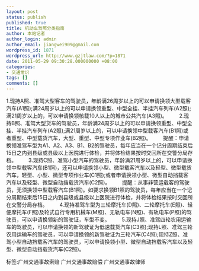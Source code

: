 ```yaml
---
layout: post
status: publish
published: true
title: 机动车驾照分类指南
author: 本站记者
author_login: admin
author_email: jiangwei909@gmail.com
wordpress_id: 1871
wordpress_url: http://www.gzjtlaw.com/?p=1871
date: 2011-05-29 09:30:28.000000000 +08:00
categories:
- 交通常识
tags: []
comments: []
---
```

 1.现持A照、准驾大型客车的驾驶员，年龄满26周岁以上的可以申请换领大型载客汽车(A1照);满24周岁以上的可以申请换领重型、中型全挂、半挂汽车列车(A2照);满21周岁以上的，可以申请换领核载10人以上的城市公共汽车(A3照)。 　　2.现持B照、准驾大型货车的驾驶员，年龄满24周岁以上的可以申请换领重型、中型全挂、半挂汽车列车(A2照);满21周岁以上的，可以申请换领中型载客汽车(B1照)或者重型、中型载货汽车，大型、重型、中型专项作业车(B2照)。 　　提醒：申请换领准驾车型为A1、A2、A3、B1、B2的驾驶员，每年应当在一个记分周期结束后15日之内到县级或县级以上医院进行体检，并将体检结果按时交回所在交警分局存档。 　　3.现持C照、准驾小型汽车的驾驶员，年龄满21周岁以上的，可以申请换领中型载客汽车(B1照)，还可以申请换领小型、微型载客汽车以及轻型、微型载货汽车，轻型、小型、微型专项作业车(C1照);或者申请换领小型、微型自动挡载客汽车以及轻型、微型自动挡载货汽车(C2照)。 　　提醒：从事非营运载客的驾驶员，无须换领中型载客汽车(B1照)。如要求换领B1照的驾驶员，每年应当在一个记分周期结束后15日之内到县级或县级以上医院进行体检，并将体检结果按时交回所在交警分局存档。 　　4.现持准驾车型为三轮摩托车(D照)、二轮摩托车(E照)、轻便摩托车(F照)及轮式自行专用机械车(M照)、无轨电车(N照)、有轨电车(P照)的驾驶员，可以申请换领新的驾驶证，车型不变。 　　5.现持J照、准驾四轮农用运输车的驾驶员，可以申请换领的新驾驶证为低速载货汽车(C3照);现持L照、准驾三轮农用运输车的驾驶员，可以申请换领的新驾驶证为三轮汽车(C4照);现持Z照、准驾小型自动挡载客汽车的驾驶员，可以申请换领小型、微型自动挡载客汽车以及轻型、微型自动挡载货汽车(C2照)。 标签:广州交通事故索赔 广州交通事故赔偿 广州交通事故律师

